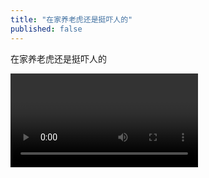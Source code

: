 ```yaml
---
title: "在家养老虎还是挺吓人的"
published: false
---
```

在家养老虎还是挺吓人的



<video controls="" autoplay="" name="media"><source src="{{ "/assets/images/2017/09/2017-09-22-zai-jia-y/1.mp4" | relative_url }}" type="video/mp4"></video>

